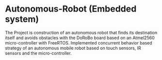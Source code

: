 # Autonomous-Robot (Embedded system)
The Project is construction of an autonomous robot that finds its destination itself and avoids obstacles with the DoRoBo board based on an Atmel2560 micro-controller with FreeRTOS.
Implemented concurrent behavior based strategy of an autonomous mobile robot based on touch sensors, IR sensors and the micro-controller.
